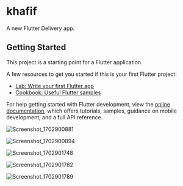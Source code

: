 # khafif

A new Flutter Delivery app.

## Getting Started

This project is a starting point for a Flutter application.

A few resources to get you started if this is your first Flutter project:

- [Lab: Write your first Flutter app](https://docs.flutter.dev/get-started/codelab)
- [Cookbook: Useful Flutter samples](https://docs.flutter.dev/cookbook)

For help getting started with Flutter development, view the
[online documentation](https://docs.flutter.dev/), which offers tutorials,
samples, guidance on mobile development, and a full API reference.

![Screenshot_1702900881](https://github.com/Gasan33/Khafif/assets/147078972/e085b27f-76b8-4b5d-a7b4-f1a7880c8f07)


![Screenshot_1702900894](https://github.com/Gasan33/Khafif/assets/147078972/9ef2f4a6-e0b4-4f27-bee4-7e2b29c2bf74)


![Screenshot_1702901748](https://github.com/Gasan33/Khafif/assets/147078972/0834c4f9-a96e-42f4-9d1a-de22dc089bbb)


![Screenshot_1702901782](https://github.com/Gasan33/Khafif/assets/147078972/fb2e0b9e-67ab-4e05-9041-9489b800723c)



![Screenshot_1702901789](https://github.com/Gasan33/Khafif/assets/147078972/3ae346e9-2fcf-4d39-92de-fab11ff76681)
